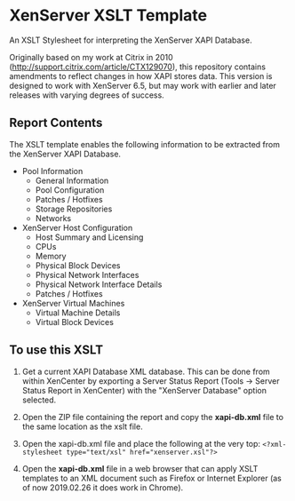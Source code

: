 # XenServer XSLT Template

An XSLT Stylesheet for interpreting the XenServer XAPI Database.

Originally based on my work at Citrix in 2010 (http://support.citrix.com/article/CTX129070), this repository contains amendments to reflect changes in how XAPI stores data. This version is designed to work with XenServer 6.5, but may work with earlier and later releases with varying degrees of success.

## Report Contents

The XSLT template enables the following information to be extracted from the XenServer XAPI Database.

* Pool Information
  * General Information
  * Pool Configuration
  * Patches / Hotfixes
  * Storage Repositories
  * Networks
* XenServer Host Configuration
  * Host Summary and Licensing
  * CPUs
  * Memory
  * Physical Block Devices
  * Physical Network Interfaces
  * Physical Network Interface Details
  * Patches / Hotfixes
* XenServer Virtual Machines
  * Virtual Machine Details
  * Virtual Block Devices

## To use this XSLT

1. Get a current XAPI Database XML database. This can be done from within XenCenter by exporting a Server Status Report (Tools -> Server Status Report in XenCenter) with the "XenServer Database" option selected.

2. Open the ZIP file containing the report and copy the **xapi-db.xml** file to the same location as the xslt file.

3. Open the xapi-db.xml file and place the following at the very top:
`<?xml-stylesheet type="text/xsl" href="xenserver.xsl"?>`

4. Open the **xapi-db.xml** file in a web browser that can apply XSLT templates to an XML document such as Firefox or Internet Explorer (as of now 2019.02.26 it does work in Chrome).
